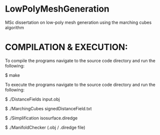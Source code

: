 # LowPolyMeshGeneration
MSc dissertation on low-poly mesh generation using the marching cubes algorithm

COMPILATION & EXECUTION:
========================

To compile the programs navigate to the source code directory and run the following:

$ make

To execute the programs navigate to the source code directory and run the following:

$ ./DistanceFields input.obj

$ ./MarchingCubes signedDistanceField.txt

$ ./Simplification isosurface.diredge

$ ./ManifoldChecker (.obj / .diredge file) 

